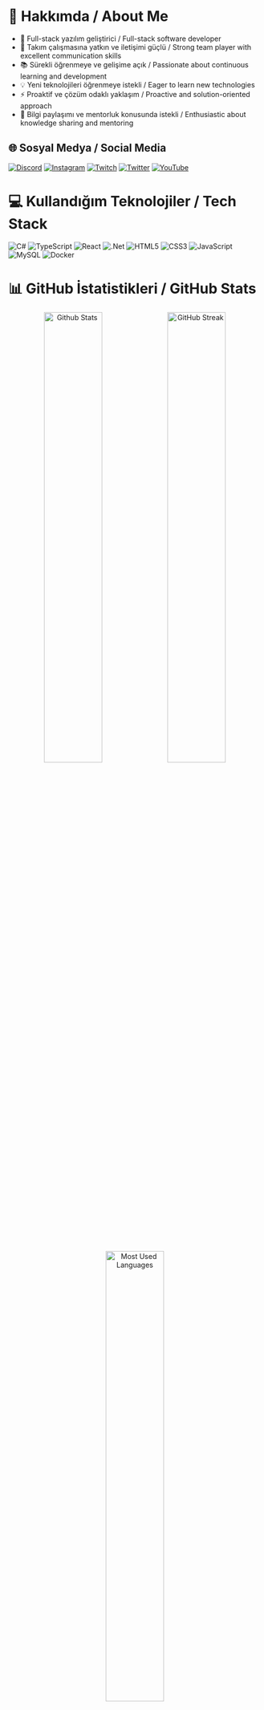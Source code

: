 # 💫 Hakkımda / About Me

- 🚀 Full-stack yazılım geliştirici / Full-stack software developer
- 👥 Takım çalışmasına yatkın ve iletişimi güçlü / Strong team player with excellent communication skills
- 📚 Sürekli öğrenmeye ve gelişime açık / Passionate about continuous learning and development
- 💡 Yeni teknolojileri öğrenmeye istekli / Eager to learn new technologies
- ⚡ Proaktif ve çözüm odaklı yaklaşım / Proactive and solution-oriented approach
- 🤝 Bilgi paylaşımı ve mentorluk konusunda istekli / Enthusiastic about knowledge sharing and mentoring

## 🌐 Sosyal Medya / Social Media
[![Discord](https://img.shields.io/badge/Discord-%237289DA.svg?logo=discord&logoColor=white)](https://discord.gg/y68R7arX) 
[![Instagram](https://img.shields.io/badge/Instagram-%23E4405F.svg?logo=Instagram&logoColor=white)](https://instagram.com/polegut/) 
[![Twitch](https://img.shields.io/badge/Twitch-%239146FF.svg?logo=Twitch&logoColor=white)](https://twitch.tv/polegut) 
[![Twitter](https://img.shields.io/badge/Twitter-%231DA1F2.svg?logo=Twitter&logoColor=white)](https://twitter.com/polegut) 
[![YouTube](https://img.shields.io/badge/YouTube-%23FF0000.svg?logo=YouTube&logoColor=white)](https://youtube.com/channel/UCHrgDXcBzj-zxO_zueRr1rg)

# 💻 Kullandığım Teknolojiler / Tech Stack
![C#](https://img.shields.io/badge/c%23-%23239120.svg?style=for-the-badge&logo=c-sharp&logoColor=white) 
![TypeScript](https://img.shields.io/badge/typescript-%23007ACC.svg?style=for-the-badge&logo=typescript&logoColor=white) 
![React](https://img.shields.io/badge/react-%2320232a.svg?style=for-the-badge&logo=react&logoColor=%2361DAFB)
![.Net](https://img.shields.io/badge/.NET-5C2D91?style=for-the-badge&logo=.net&logoColor=white)
![HTML5](https://img.shields.io/badge/html5-%23E34F26.svg?style=for-the-badge&logo=html5&logoColor=white) 
![CSS3](https://img.shields.io/badge/css3-%231572B6.svg?style=for-the-badge&logo=css3&logoColor=white)
![JavaScript](https://img.shields.io/badge/javascript-%23323330.svg?style=for-the-badge&logo=javascript&logoColor=%23F7DF1E)
![MySQL](https://img.shields.io/badge/mysql-%2300f.svg?style=for-the-badge&logo=mysql&logoColor=white)
![Docker](https://img.shields.io/badge/docker-%230db7ed.svg?style=for-the-badge&logo=docker&logoColor=white)

# 📊 GitHub İstatistikleri / GitHub Stats
<div align="center">
  <img src="https://github-readme-stats.vercel.app/api?username=emirdnz&theme=dark&hide_border=true&include_all_commits=true&count_private=true" width="48%" alt="Github Stats"/>
  <img src="https://github-readme-streak-stats.herokuapp.com/?user=emirdnz&theme=dark&hide_border=true" width="48%" alt="GitHub Streak"/>
  <img src="https://github-readme-stats.vercel.app/api/top-langs/?username=emirdnz&theme=dark&hide_border=true&include_all_commits=true&count_private=true&layout=compact" width="48%" alt="Most Used Languages"/>
</div>

## 🚀 Projelerim / My Projects

<table>
  <tr>
    <td width="50%" valign="top" style="background:#161b22; border:1px solid #30363d; border-radius:12px; padding:36px; margin:0 4px 28px 0;">
      <div style="display:flex;align-items:center;gap:12px;">
        <img src="https://img.icons8.com/ios-filled/32/ffffff/bus.png" alt="bus icon" style="vertical-align:middle;" />
        <span style="color:#f0f6fc; font-size:1.7em; font-weight:900; letter-spacing:1px; font-family:Segoe UI,Arial,sans-serif;">BUS-TICKET-SYSTEM</span>
      </div>
      <hr style="border:0;border-top:2px solid #30363d;margin:18px 0;">
      <div style="color:#e6edf3;font-weight:700;font-size:1.13em;margin-bottom:0; font-family:Segoe UI,Arial,sans-serif;">
        Otobüs biletlerini çevrimiçi satma ve rezervasyon sistemi
      </div>
      <div style="color:#8b949e; font-style:italic; font-size:1.05em; margin-bottom:22px; margin-top:2px;">
        Online bus ticket sales and reservation system
      </div>
      <br>
      <div style="margin-bottom:22px;"></div>
      <div style="margin-bottom:10px;">
        <img src="https://img.shields.io/badge/React-20232A?style=flat&logo=react&logoColor=61DAFB"/>
        <img src="https://img.shields.io/badge/TypeScript-007ACC?style=flat&logo=typescript&logoColor=white"/>
        <img src="https://img.shields.io/badge/.NET-512BD4?style=flat&logo=dotnet&logoColor=white"/>
        <img src="https://img.shields.io/badge/SQL%20Server-CC2927?style=flat&logo=microsoft-sql-server&logoColor=white"/>
      </div>
      <br> 
      <div style="margin-bottom:18px;"></div>
      <div style="margin-bottom:10px;">
        <img src="https://img.shields.io/badge/Development-grey?style=flat&logo=github" alt="development"/>
        <img src="https://img.shields.io/badge/Geliştiriliyor-grey?style=flat&logo=github" alt="gelistiriliyor"/>
      </div>
      <div style="margin-bottom:10px;"></div>
      <div>
        <img src="https://img.shields.io/badge/In%20Progress-007bff?style=flat&logo=github&logoColor=white" alt="in progress"/>
        <img src="https://img.shields.io/badge/Devam%20Ediyor-007bff?style=flat&logo=github&logoColor=white" alt="devam ediyor"/>
      </div>
    </td>
    <td width="0%"></td>
    <td width="50%" valign="top" style="background:#161b22; border:1px solid #30363d; border-radius:12px; padding:36px; margin:0 0 28px 4px;">
      <div style="display:flex;align-items:center;gap:12px;">
        <img src="https://img.icons8.com/ios-filled/32/ffffff/bank.png" alt="bank icon" style="vertical-align:middle;" />
        <span style="color:#f0f6fc; font-size:1.7em; font-weight:900; letter-spacing:1px; font-family:Segoe UI,Arial,sans-serif;">BANK-SYSTE</span>
      </div>
      <hr style="border:0;border-top:2px solid #30363d;margin:18px 0;">
      <div style="color:#e6edf3;font-weight:700;font-size:1.13em;margin-bottom:0; font-family:Segoe UI,Arial,sans-serif;">
        Temel bankacılık işlemleri yönetim platformu
      </div>
      <div style="color:#8b949e; font-style:italic; font-size:1.05em; margin-bottom:22px; margin-top:2px;">
        Basic banking operations management platform
      </div>
      <br>
      <div style="margin-bottom:22px;"></div>
      <div style="margin-bottom:10px;">
        <img src="https://img.shields.io/badge/React-20232A?style=flat&logo=react&logoColor=61DAFB"/>
        <img src="https://img.shields.io/badge/TypeScript-007ACC?style=flat&logo=typescript&logoColor=white"/>
        <img src="https://img.shields.io/badge/.NET-512BD4?style=flat&logo=dotnet&logoColor=white"/>
        <img src="https://img.shields.io/badge/SQL%20Server-CC2927?style=flat&logo=microsoft-sql-server&logoColor=white"/>
      </div>
      <br>
      <div style="margin-bottom:18px;"></div>
      <div style="margin-bottom:10px;">
        <img src="https://img.shields.io/badge/Development-grey?style=flat&logo=github" alt="development"/>
        <img src="https://img.shields.io/badge/Geliştiriliyor-grey?style=flat&logo=github" alt="gelistiriliyor"/>
      </div>
      <div style="margin-bottom:10px;"></div>
      <div>
        <img src="https://img.shields.io/badge/In%20Progress-007bff?style=flat&logo=github&logoColor=white" alt="in progress"/>
        <img src="https://img.shields.io/badge/Devam%20Ediyor-007bff?style=flat&logo=github&logoColor=white" alt="devam ediyor"/>
      </div>
    </td>
  </tr>
</table>

